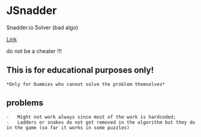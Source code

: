 # JSnadder
Snadder.io Solver (bad algo)

[Link](https://snadder.io)

do not be a cheater !!!
## This is for educational purposes only!
    *Only for Dummies who cannot solve the problem themselves*
## problems
    -   Might not work always since most of the work is hardcoded;
    -   Ladders or snakes do not get removed in the algorithm but they do in the game (so far it works in some puzzles)
